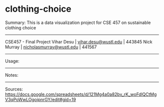 # clothing-choice
Summary: This is a data visualization project for CSE 457 on sustainable clothing choice
************************************************
CSE457 - Final Project
Vihar Desu | vihar.desu@wustl.edu | 443845
Nick Murray | nicholasmurray@wustl.edu | 441567
************************************************
Usage:


************************************************
Notes:


************************************************
Sources:
https://docs.google.com/spreadsheets/d/121Mg4a0a82bv_rK_woFdlQCtMgV3qPoWwLOgoipnrGY/edit#gid=19
